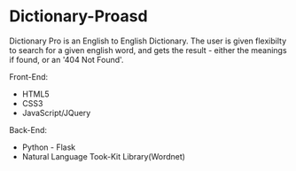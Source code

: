 # Dictionary-Proasd
Dictionary Pro is an English to English Dictionary. The user is given flexibilty to search for a given english word, and gets the result - either the meanings if found, or an '404 Not Found'.

Front-End:
  * HTML5
  * CSS3
  * JavaScript/JQuery
  
Back-End:
  * Python - Flask
  * Natural Language Took-Kit Library(Wordnet)


